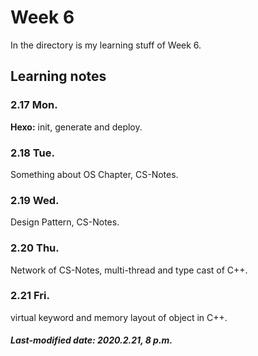 # Week 6

In the directory is my learning stuff of Week 6.

## Learning notes

### 2.17 Mon.

**Hexo:** init, generate and deploy.

### 2.18 Tue.

Something about OS Chapter, CS-Notes.

### 2.19 Wed.

Design Pattern, CS-Notes.

### 2.20 Thu.

Network of CS-Notes, multi-thread and type cast of C++.

### 2.21 Fri.

virtual keyword and memory layout of object in C++.

##### Last-modified date: 2020.2.21, 8 p.m.